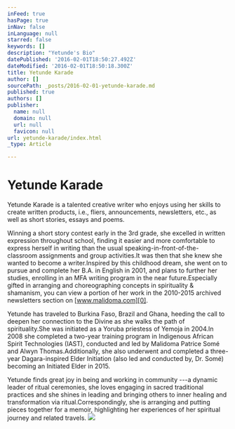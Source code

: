 ```yaml
---
inFeed: true
hasPage: true
inNav: false
inLanguage: null
starred: false
keywords: []
description: "Yetunde's Bio"
datePublished: '2016-02-01T18:50:27.492Z'
dateModified: '2016-02-01T18:50:18.300Z'
title: Yetunde Karade
author: []
sourcePath: _posts/2016-02-01-yetunde-karade.md
published: true
authors: []
publisher:
  name: null
  domain: null
  url: null
  favicon: null
url: yetunde-karade/index.html
_type: Article

---
```

# Yetunde Karade

Yetunde Karade is a talented creative writer who enjoys
using her skills to create written products, i.e., fliers, announcements,
newsletters, etc., as well as short stories, essays and poems.

Winning a short story contest early in the 3rd
grade, she excelled in written expression throughout school, finding it easier
and more comfortable to express herself in writing than the usual speaking-in-front-of-the-classroom
assignments and group activities.It was
then that she knew she wanted to become a writer.Inspired by this childhood dream, she went on
to pursue and complete her B.A. in English in 2001, and plans to further her
studies, enrolling in an MFA writing program in the near future.Especially gifted in arranging and
choreographing concepts in spirituality & shamanism, you can view a portion
of her work in the 2010-2015 archived newsletters section on [www.malidoma.com][0].

Yetunde has traveled to Burkina Faso, Brazil and Ghana,
heeding the call to deepen her connection to the Divine as she walks the path
of spirituality.She was initiated as a
Yoruba priestess of Yemoja in 2004.In
2008 she completed a two-year training program in Indigenous African Spirit
Technologies (IAST), conducted and led by Malidoma Patrice Somé and Alwyn
Thomas.Additionally, she also underwent
and completed a three-year Dagara-inspired Elder Initiation (also led and
conducted by, Dr. Somé) becoming an Initiated Elder in 2015\.

Yetunde finds great joy in being and working in community ---a dynamic leader of ritual ceremonies, she
loves engaging in sacred traditional practices and she shines in leading
and bringing others to inner healing and transformation via ritual.Correspondingly, she is arranging and putting
pieces together for a memoir, highlighting her experiences of her spiritual
journey and related travels.
![](https://the-grid-user-content.s3-us-west-2.amazonaws.com/354cd9cc-001d-4124-934c-13eca8d7841c.jpg)

[0]: null